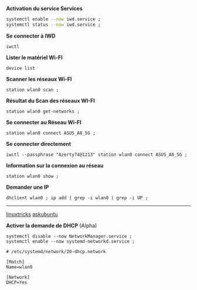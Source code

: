 **Activation du service Services**
```bash
systemctl enable --now iwd.service ;
systemctl status --now iwd.service ;
```

**Se connecter à IWD**
```
iwctl
```
**Lister le matériel Wi-FI**
```
device list
```


**Scanner les réseaux Wi-FI**
```
station wlan0 scan ;
```


**Résultat du Scan des réseaux WI-FI**
```
station wlan0 get-networks ;
```

**Se connecter au Réseau Wi-FI**
```
station wlan0 connect ASUS_A8_5G ;
```

**Se connecter directement**
```
iwctl --passphrase "Azerty74@1213" station wlan0 connect ASUS_A8_5G ;
```

**Information sur la connexion au réseau**
```
station wlan0 show ;
```

**Demander une IP**
```
dhclient wlan0 ; ip add | grep -i wlan0 | grep -i UP ;
```


-------------------------------------------
[linuxtricks](https://www.linuxtricks.fr/wiki/systemd-le-reseau-avec-systemd-networkd)
[askubuntu](https://askubuntu.com/questions/891694/systemd-networkd-daemon-does-not-start-the-dhcp-client)

**Activer la demande de DHCP** (Alpha)
```
systemctl disable --now NetworkManager.service ;
systemctl enable --now systemd-networkd.service ;
```

```
# /etc/systemd/network/20-dhcp.network

[Match]
Name=wlan0

[Network]
DHCP=Yes
```
